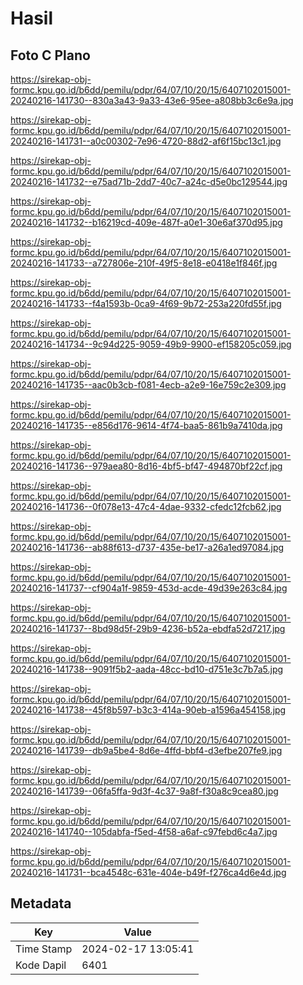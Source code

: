 # Hasil

## Foto C Plano

https://sirekap-obj-formc.kpu.go.id/b6dd/pemilu/pdpr/64/07/10/20/15/6407102015001-20240216-141730--830a3a43-9a33-43e6-95ee-a808bb3c6e9a.jpg

https://sirekap-obj-formc.kpu.go.id/b6dd/pemilu/pdpr/64/07/10/20/15/6407102015001-20240216-141731--a0c00302-7e96-4720-88d2-af6f15bc13c1.jpg

https://sirekap-obj-formc.kpu.go.id/b6dd/pemilu/pdpr/64/07/10/20/15/6407102015001-20240216-141732--e75ad71b-2dd7-40c7-a24c-d5e0bc129544.jpg

https://sirekap-obj-formc.kpu.go.id/b6dd/pemilu/pdpr/64/07/10/20/15/6407102015001-20240216-141732--b16219cd-409e-487f-a0e1-30e6af370d95.jpg

https://sirekap-obj-formc.kpu.go.id/b6dd/pemilu/pdpr/64/07/10/20/15/6407102015001-20240216-141733--a727806e-210f-49f5-8e18-e0418e1f846f.jpg

https://sirekap-obj-formc.kpu.go.id/b6dd/pemilu/pdpr/64/07/10/20/15/6407102015001-20240216-141733--f4a1593b-0ca9-4f69-9b72-253a220fd55f.jpg

https://sirekap-obj-formc.kpu.go.id/b6dd/pemilu/pdpr/64/07/10/20/15/6407102015001-20240216-141734--9c94d225-9059-49b9-9900-ef158205c059.jpg

https://sirekap-obj-formc.kpu.go.id/b6dd/pemilu/pdpr/64/07/10/20/15/6407102015001-20240216-141735--aac0b3cb-f081-4ecb-a2e9-16e759c2e309.jpg

https://sirekap-obj-formc.kpu.go.id/b6dd/pemilu/pdpr/64/07/10/20/15/6407102015001-20240216-141735--e856d176-9614-4f74-baa5-861b9a7410da.jpg

https://sirekap-obj-formc.kpu.go.id/b6dd/pemilu/pdpr/64/07/10/20/15/6407102015001-20240216-141736--979aea80-8d16-4bf5-bf47-494870bf22cf.jpg

https://sirekap-obj-formc.kpu.go.id/b6dd/pemilu/pdpr/64/07/10/20/15/6407102015001-20240216-141736--0f078e13-47c4-4dae-9332-cfedc12fcb62.jpg

https://sirekap-obj-formc.kpu.go.id/b6dd/pemilu/pdpr/64/07/10/20/15/6407102015001-20240216-141736--ab88f613-d737-435e-be17-a26a1ed97084.jpg

https://sirekap-obj-formc.kpu.go.id/b6dd/pemilu/pdpr/64/07/10/20/15/6407102015001-20240216-141737--cf904a1f-9859-453d-acde-49d39e263c84.jpg

https://sirekap-obj-formc.kpu.go.id/b6dd/pemilu/pdpr/64/07/10/20/15/6407102015001-20240216-141737--8bd98d5f-29b9-4236-b52a-ebdfa52d7217.jpg

https://sirekap-obj-formc.kpu.go.id/b6dd/pemilu/pdpr/64/07/10/20/15/6407102015001-20240216-141738--9091f5b2-aada-48cc-bd10-d751e3c7b7a5.jpg

https://sirekap-obj-formc.kpu.go.id/b6dd/pemilu/pdpr/64/07/10/20/15/6407102015001-20240216-141738--45f8b597-b3c3-414a-90eb-a1596a454158.jpg

https://sirekap-obj-formc.kpu.go.id/b6dd/pemilu/pdpr/64/07/10/20/15/6407102015001-20240216-141739--db9a5be4-8d6e-4ffd-bbf4-d3efbe207fe9.jpg

https://sirekap-obj-formc.kpu.go.id/b6dd/pemilu/pdpr/64/07/10/20/15/6407102015001-20240216-141739--06fa5ffa-9d3f-4c37-9a8f-f30a8c9cea80.jpg

https://sirekap-obj-formc.kpu.go.id/b6dd/pemilu/pdpr/64/07/10/20/15/6407102015001-20240216-141740--105dabfa-f5ed-4f58-a6af-c97febd6c4a7.jpg

https://sirekap-obj-formc.kpu.go.id/b6dd/pemilu/pdpr/64/07/10/20/15/6407102015001-20240216-141731--bca4548c-631e-404e-b49f-f276ca4d6e4d.jpg


## Metadata

| Key        | Value               |
| ---------- | ------------------- |
| Time Stamp | 2024-02-17 13:05:41 |
| Kode Dapil | 6401                |




